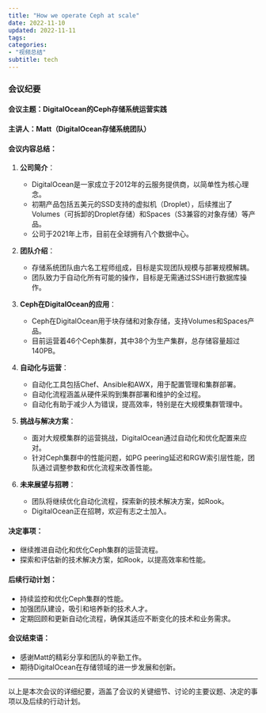 ```yaml
---
title: "How we operate Ceph at scale"
date: 2022-11-10
updated: 2022-11-11
tags:
categories:
- "视频总结"
subtitle: tech
---
```



### 会议纪要

#### 会议主题：DigitalOcean的Ceph存储系统运营实践

#### 主讲人：Matt（DigitalOcean存储系统团队）

#### 会议内容总结：

1. **公司简介**：
   - DigitalOcean是一家成立于2012年的云服务提供商，以简单性为核心理念。
   - 初期产品包括五美元的SSD支持的虚拟机（Droplet），后续推出了Volumes（可拆卸的Droplet存储）和Spaces（S3兼容的对象存储）等产品。
   - 公司于2021年上市，目前在全球拥有八个数据中心。

2. **团队介绍**：
   - 存储系统团队由六名工程师组成，目标是实现团队规模与部署规模解耦。
   - 团队致力于自动化所有可能的操作，目标是无需通过SSH进行数据库操作。

3. **Ceph在DigitalOcean的应用**：
   - Ceph在DigitalOcean用于块存储和对象存储，支持Volumes和Spaces产品。
   - 目前运营着46个Ceph集群，其中38个为生产集群，总存储容量超过140PB。

4. **自动化与运营**：
   - 自动化工具包括Chef、Ansible和AWX，用于配置管理和集群部署。
   - 自动化流程涵盖从硬件采购到集群部署和维护的全过程。
   - 自动化有助于减少人为错误，提高效率，特别是在大规模集群管理中。

5. **挑战与解决方案**：
   - 面对大规模集群的运营挑战，DigitalOcean通过自动化和优化配置来应对。
   - 针对Ceph集群中的性能问题，如PG peering延迟和RGW索引层性能，团队通过调整参数和优化流程来改善性能。

6. **未来展望与招聘**：
   - 团队将继续优化自动化流程，探索新的技术解决方案，如Rook。
   - DigitalOcean正在招聘，欢迎有志之士加入。

#### 决定事项：
- 继续推进自动化和优化Ceph集群的运营流程。
- 探索和评估新的技术解决方案，如Rook，以提高效率和性能。

#### 后续行动计划：
- 持续监控和优化Ceph集群的性能。
- 加强团队建设，吸引和培养新的技术人才。
- 定期回顾和更新自动化流程，确保其适应不断变化的技术和业务需求。

#### 会议结束语：
- 感谢Matt的精彩分享和团队的辛勤工作。
- 期待DigitalOcean在存储领域的进一步发展和创新。

---

以上是本次会议的详细纪要，涵盖了会议的关键细节、讨论的主要议题、决定的事项以及后续的行动计划。